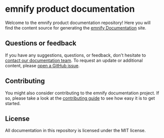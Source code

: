 # emnify product documentation


Welcome to the emnify product documentation repository!
Here you will find the content source for generating the [emnify Documentation](https://emnify.github.io/product-docs/) site.

## Questions or feedback

If you have any suggestions, questions, or feedback, don't hesitate to [contact our documentation team](mailto:docs@emnify.com).
To request an update or additional content, please [open a GitHub issue](https://github.com/emnify/product-docs/issues/new).

## Contributing

You might also consider contributing to the emnify documentation project.
If so, please take a look at the [contributing guide](CONTRIBUTING.md) to see how easy it is to get started.

## License

All documentation in this repository is licensed under the MIT license.
